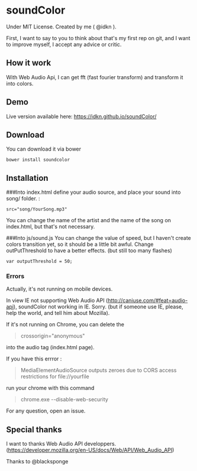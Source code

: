# soundColor
Under MIT License. Created by me ( @idkn ).

First, I want to say to you to think about that's my first rep on git, and I want to improve myself, I accept any advice or critic.

## How it work
With Web Audio Api, I can get fft (fast fourier transform) and transform it into colors.

## Demo
Live version available here: https://idkn.github.io/soundColor/

## Download
You can download it via bower

    bower install soundcolor

## Installation
###Into index.html
  define your audio source, and place your sound into song/ folder. :

    src="song/YourSong.mp3"

  You can change the name of the artist and the name of the song on index.html, but that's not necessary.


###Into js/sound.js
  You can change the value of speed, but I haven't create colors transition yet, so it should be a little bit awful.
    Change outPutThreshold to have a better effects. (but still too many flashes)

    var outputThreshold = 50;

### Errors
Actually, it's not running on mobile devices.

In view IE not supporting Web Audio API (http://caniuse.com/#feat=audio-api), soundColor not working in IE. Sorry. (but if someone use IE, please, help the world, and tell him about Mozilla).

If it's not running on Chrome, you can delete the
> crossorigin="anonymous"

into the audio tag (index.html page).

If you have this errror :
> MediaElementAudioSource outputs zeroes due to CORS access restrictions for file://yourfile

run your chrome with this command

> chrome.exe --disable-web-security


For any question, open an issue.

## Special thanks
I want to thanks Web Audio API developpers. (https://developer.mozilla.org/en-US/docs/Web/API/Web_Audio_API)

Thanks to @blacksponge 
